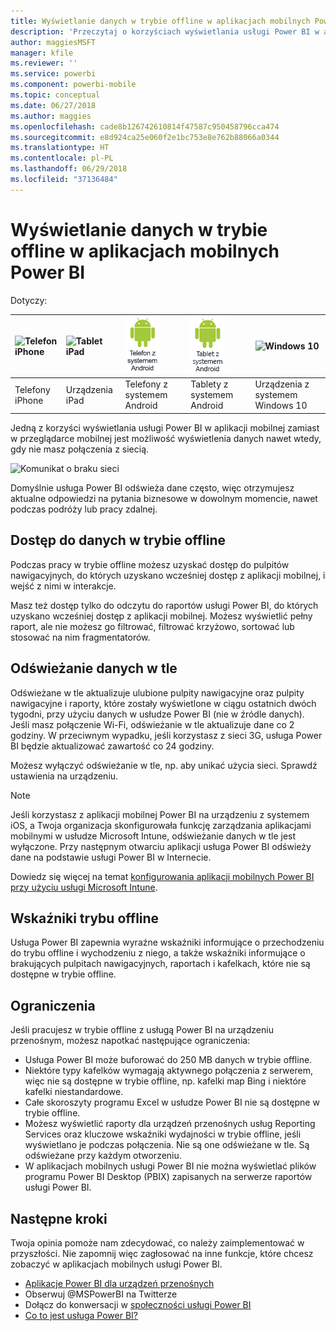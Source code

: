 ```yaml
---
title: Wyświetlanie danych w trybie offline w aplikacjach mobilnych Power BI
description: 'Przeczytaj o korzyściach wyświetlania usługi Power BI w aplikacji mobilnej zamiast w przeglądarce mobilnej: możesz zobaczyć swoje dane nawet wtedy, gdy nie masz połączenia z siecią.'
author: maggiesMSFT
manager: kfile
ms.reviewer: ''
ms.service: powerbi
ms.component: powerbi-mobile
ms.topic: conceptual
ms.date: 06/27/2018
ms.author: maggies
ms.openlocfilehash: cade8b126742610814f47587c950458796cca474
ms.sourcegitcommit: e8d924ca25e060f2e1bc753e8e762b88066a0344
ms.translationtype: HT
ms.contentlocale: pl-PL
ms.lasthandoff: 06/29/2018
ms.locfileid: "37136484"
---
```

# <a name="view-your-data-offline-in-the-power-bi-mobile-apps"></a>Wyświetlanie danych w trybie offline w aplikacjach mobilnych Power BI
Dotyczy:

| ![Telefon iPhone](media/mobile-apps-offline-data/iphone-logo-50-px.png) | ![Tablet iPad](media/mobile-apps-offline-data/ipad-logo-50-px.png) | ![Telefon z systemem Android](media/mobile-apps-offline-data/android-phone-logo-50-px.png) | ![Tablet z systemem Android](media/mobile-apps-offline-data/android-tablet-logo-50-px.png) | ![Windows 10](media/mobile-apps-offline-data/win-10-logo-50-px.png) |
|:--- |:--- |:--- |:--- |:--- |
| Telefony iPhone |Urządzenia iPad |Telefony z systemem Android |Tablety z systemem Android |Urządzenia z systemem Windows 10 |

Jedną z korzyści wyświetlania usługi Power BI w aplikacji mobilnej zamiast w przeglądarce mobilnej jest możliwość wyświetlenia danych nawet wtedy, gdy nie masz połączenia z siecią. 

![Komunikat o braku sieci](media/mobile-apps-offline-data/power-bi-iphone-no-network.png)

Domyślnie usługa Power BI odświeża dane często, więc otrzymujesz aktualne odpowiedzi na pytania biznesowe w dowolnym momencie, nawet podczas podróży lub pracy zdalnej.

## <a name="data-access-while-youre-offline"></a>Dostęp do danych w trybie offline
Podczas pracy w trybie offline możesz uzyskać dostęp do pulpitów nawigacyjnych, do których uzyskano wcześniej dostęp z aplikacji mobilnej, i wejść z nimi w interakcje.

Masz też dostęp tylko do odczytu do raportów usługi Power BI, do których uzyskano wcześniej dostęp z aplikacji mobilnej. Możesz wyświetlić pełny raport, ale nie możesz go filtrować, filtrować krzyżowo, sortować lub stosować na nim fragmentatorów.

## <a name="background-data-refresh"></a>Odświeżanie danych w tle
Odświeżane w tle aktualizuje ulubione pulpity nawigacyjne oraz pulpity nawigacyjne i raporty, które zostały wyświetlone w ciągu ostatnich dwóch tygodni, przy użyciu danych w usłudze Power BI (nie w źródle danych). Jeśli masz połączenie Wi-Fi, odświeżanie w tle aktualizuje dane co 2 godziny. W przeciwnym wypadku, jeśli korzystasz z sieci 3G, usługa Power BI będzie aktualizować zawartość co 24 godziny.

Możesz wyłączyć odświeżanie w tle, np. aby unikać użycia sieci. Sprawdź ustawienia na urządzeniu.

> [!NOTE]
> Jeśli korzystasz z aplikacji mobilnej Power BI na urządzeniu z systemem iOS, a Twoja organizacja skonfigurowała funkcję zarządzania aplikacjami mobilnymi w usłudze Microsoft Intune, odświeżanie danych w tle jest wyłączone. Przy następnym otwarciu aplikacji usługa Power BI odświeży dane na podstawie usługi Power BI w Internecie.
> 
> Dowiedz się więcej na temat [konfigurowania aplikacji mobilnych Power BI przy użyciu usługi Microsoft Intune](service-admin-mobile-intune.md). 
> 
> 

## <a name="offline-indicators"></a>Wskaźniki trybu offline
Usługa Power BI zapewnia wyraźne wskaźniki informujące o przechodzeniu do trybu offline i wychodzeniu z niego, a także wskaźniki informujące o brakujących pulpitach nawigacyjnych, raportach i kafelkach, które nie są dostępne w trybie offline.

## <a name="limitations"></a>Ograniczenia
Jeśli pracujesz w trybie offline z usługą Power BI na urządzeniu przenośnym, możesz napotkać następujące ograniczenia:

* Usługa Power BI może buforować do 250 MB danych w trybie offline.
* Niektóre typy kafelków wymagają aktywnego połączenia z serwerem, więc nie są dostępne w trybie offline, np. kafelki map Bing i niektóre kafelki niestandardowe.
* Całe skoroszyty programu Excel w usłudze Power BI nie są dostępne w trybie offline.
* Możesz wyświetlić raporty dla urządzeń przenośnych usług Reporting Services oraz kluczowe wskaźniki wydajności w trybie offline, jeśli wyświetlano je podczas połączenia. Nie są one odświeżane w tle. Są odświeżane przy każdym otworzeniu.
* W aplikacjach mobilnych usługi Power BI nie można wyświetlać plików programu Power BI Desktop (PBIX) zapisanych na serwerze raportów usługi Power BI. 

## <a name="next-steps"></a>Następne kroki
Twoja opinia pomoże nam zdecydować, co należy zaimplementować w przyszłości. Nie zapomnij więc zagłosować na inne funkcje, które chcesz zobaczyć w aplikacjach mobilnych usługi Power BI. 

* [Aplikacje Power BI dla urządzeń przenośnych](mobile-apps-for-mobile-devices.md)
* Obserwuj @MSPowerBI na Twitterze
* Dołącz do konwersacji w [społeczności usługi Power BI](http://community.powerbi.com/)
* [Co to jest usługa Power BI?](power-bi-overview.md)

